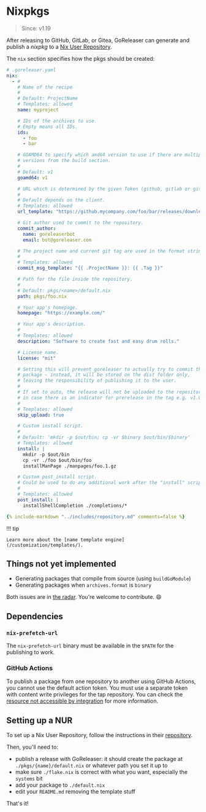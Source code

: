 # Nixpkgs

> Since: v1.19

After releasing to GitHub, GitLab, or Gitea, GoReleaser can generate and publish
a _nixpkg_ to a [Nix User Repository][nur].

The `nix` section specifies how the pkgs should be created:

```yaml
# .goreleaser.yaml
nix:
  - #
    # Name of the recipe
    #
    # Default: ProjectName
    # Templates: allowed
    name: myproject

    # IDs of the archives to use.
    # Empty means all IDs.
    ids:
      - foo
      - bar

    # GOAMD64 to specify which amd64 version to use if there are multiple
    # versions from the build section.
    #
    # Default: v1
    goamd64: v1

    # URL which is determined by the given Token (github, gitlab or gitea).
    #
    # Default depends on the client.
    # Templates: allowed
    url_template: "https://github.mycompany.com/foo/bar/releases/download/{{ .Tag }}/{{ .ArtifactName }}"

    # Git author used to commit to the repository.
    commit_author:
      name: goreleaserbot
      email: bot@goreleaser.com

    # The project name and current git tag are used in the format string.
    #
    # Templates: allowed
    commit_msg_template: "{{ .ProjectName }}: {{ .Tag }}"

    # Path for the file inside the repository.
    #
    # Default: pkgs/<name>/default.nix
    path: pkgs/foo.nix

    # Your app's homepage.
    homepage: "https://example.com/"

    # Your app's description.
    #
    # Templates: allowed
    description: "Software to create fast and easy drum rolls."

    # License name.
    license: "mit"

    # Setting this will prevent goreleaser to actually try to commit the updated
    # package - instead, it will be stored on the dist folder only,
    # leaving the responsibility of publishing it to the user.
    #
    # If set to auto, the release will not be uploaded to the repository
    # in case there is an indicator for prerelease in the tag e.g. v1.0.0-rc1
    #
    # Templates: allowed
    skip_upload: true

    # Custom install script.
    #
    # Default: 'mkdir -p $out/bin; cp -vr $binary $out/bin/$binary'
    # Templates: allowed
    install: |
      mkdir -p $out/bin
      cp -vr ./foo $out/bin/foo
      installManPage ./manpages/foo.1.gz

    # Custom post_install script.
    # Could be used to do any additional work after the "install" script
    #
    # Templates: allowed
    post_install: |
      installShellCompletion ./completions/*

{% include-markdown "../includes/repository.md" comments=false %}
```

!!! tip

    Learn more about the [name template engine](/customization/templates/).

## Things not yet implemented

- Generating packages that compile from source (using `buildGoModule`)
- Generating packages when `archives.format` is `binary`

Both issues are in [the radar][iss4034].
You're welcome to contribute. 😄

## Dependencies

### `nix-prefetch-url`

The `nix-prefetch-url` binary must be available in the `$PATH` for the
publishing to work.

[iss4034]: https://github.com/goreleaser/goreleaser/issues/4034

### GitHub Actions

To publish a package from one repository to another using GitHub Actions, you
cannot use the default action token.
You must use a separate token with content write privileges for the tap
repository.
You can check the
[resource not accessible by integration](/errors/resource-not-accessible-by-integration/)
for more information.

## Setting up a NUR

To set up a Nix User Repository, follow the instructions in their
[repository][nur].

Then, you'll need to:

- publish a release with GoReleaser: it should create the package at
  `./pkgs/{name}/default.nix` or whatever path you set it up to
- make sure `./flake.nix` is correct with what you want, especially the
  `systems` bit
- add your package to `./default.nix`
- edit your `README.md` removing the template stuff

That's it!

[nur]: https://github.com/nix-community/NUR
